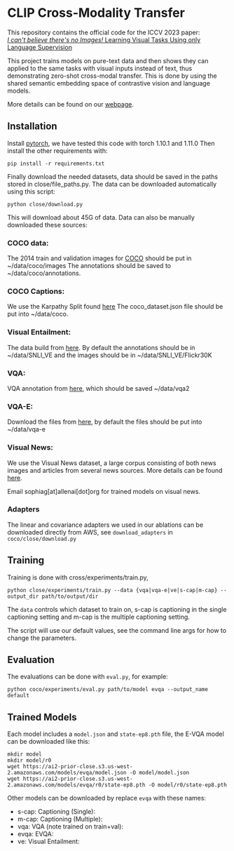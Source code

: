 # CLIP Cross-Modality Transfer
This repository contains the official code for the ICCV 2023 paper:<br>
[*I can't believe there's no Images!* Learning Visual Tasks Using only Language Supervision](https://arxiv.org/abs/2211.09778)

This project trains models on pure-text data and then shows they can applied to the same tasks
with visual inputs instead of text, thus demonstrating zero-shot cross-modal transfer.
This is done by using the shared semantic embedding space of contrastive vision and language models.

More details can be found on our [webpage](https://prior.allenai.org/projects/close).

## Installation
Install [pytorch](https://pytorch.org/), we have tested this code with torch 1.10.1 and 1.11.0
Then install the other requirements with:

```
pip install -r requirements.txt
```

Finally download the needed datasets, data should be saved in the paths stored in close/file_paths.py.
The data can be downloaded automatically using this script:

```
python close/download.py
```

This will download about 45G of data. Data can also be manually downloaded these sources:

### COCO data:
The 2014 train and validation images for [COCO](https://cocodataset.org/#download) should be put in ~/data/coco/images
The annotations should be saved to ~/data/coco/annotations.

### COCO Captions:
We use the Karpathy Split found [here](http://cs.stanford.edu/people/karpathy/deepimagesent/caption_datasets.zip)
The coco_dataset.json file should be put into ~/data/coco.

### Visual Entailment:
The data build from [here](https://github.com/necla-ml/SNLI-VE).
By default the annotations should be in ~/data/SNLI_VE 
and the images should be in ~/data/SNLI_VE/Flickr30K

### VQA:
VQA annotation from [here](https://visualqa.org/download.html), which should be saved ~/data/vqa2

### VQA-E:
Download the files from [here](https://github.com/liqing-ustc/VQA-E),
by default the files should be put into ~/data/vqa-e

### Visual News:
We use the Visual News dataset, a large corpus consisting of both news images and articles from several news sources. More details can be found [here](https://github.com/FuxiaoLiu/VisualNews-Repository).

Email sophiag[at]allenai[dot]org for trained models on visual news.

### Adapters 
The linear and covariance adapters we used in our ablations can be downloaded directly from
AWS, see `download_adapters` in `coco/close/download.py` 


## Training
Training is done with cross/experiments/train.py,

``
python close/experiments/train.py --data {vqa|vqa-e|ve|s-cap|m-cap} --output_dir path/to/output/dir
``

The `data` controls which dataset to train on, s-cap is captioning in the single captioning
setting and m-cap is the multiple captioning setting.

The script will use our default values, see the command line args for how to change the 
parameters.  

## Evaluation
The evaluations can be done with `eval.py`, for example:

```
python coco/experiments/eval.py path/to/model evqa --output_name default 
```

## Trained Models
Each model includes a `model.json` and `state-ep8.pth` file, the E-VQA model can be downloaded like this:

```
mkdir model
mkdir model/r0
wget https://ai2-prior-close.s3.us-west-2.amazonaws.com/models/evqa/model.json -O model/model.json
wget https://ai2-prior-close.s3.us-west-2.amazonaws.com/models/evqa/r0/state-ep8.pth -O model/r0/state-ep8.pth
```

Other models can be downloaded by replace `evqa` with these names:

- s-cap: Captioning (Single): 
- m-cap: Captioning (Multiple): 
- vqa: VQA (note trained on train+val):
- evqa: EVQA:
- ve: Visual Entailment:

